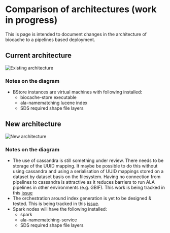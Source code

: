# Comparison of architectures (work in progress)

This is page is intended to document changes in the architecture of biocache to a pipelines based deployment.

## Current architecture
![Existing architecture](https://docs.google.com/drawings/d/e/2PACX-1vQPYIjmbt1e-PNU0ZK6FpYpqxw4xQj4A3tXHjEZIQ3ZGPnwj0cBCdFgEs_SNnccR0rGcnpOFWgqYlLS/pub?w=960&h=720)

### Notes on the diagram
* BStore instances are virtual machines with following installed:
  * biocache-store executable
  * ala-namematching lucene index
  * SDS required shape file layers

## New architecture
![New architecture](https://docs.google.com/drawings/d/e/2PACX-1vSGixRyj2cCyZjGFdcMZflYLXU_VuiA4Y6CIkNiF4DHLFOa03613iolLFOaDX_-AqnhMu6qdJn-veVA/pub?w=960&h=720)

### Notes on the diagram
* The use of cassandra is still something under review. There needs to be storage of the UUID mapping. It maybe be possible to do this without using cassandra and using a serialisation of UUID mappings stored on a dataset by dataset basis on the filesystem. Having no connection from pipelines to cassandra is attractive as it reduces barriers to run ALA pipelines in other environments (e.g. GBIF). This work is being tracked in this [issue](https://github.com/AtlasOfLivingAustralia/la-pipelines/issues/14)
* The orchestration around index generation is yet to be designed & tested. This is being tracked in this [issue](https://github.com/AtlasOfLivingAustralia/la-pipelines/issues/25).
* Spark nodes will have the following installed:
  * spark
  * ala-namematching-service
  * SDS required shape file layers


